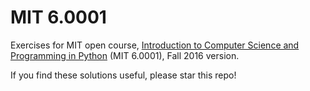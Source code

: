 # MIT 6.0001
Exercises for MIT open course, [Introduction to Computer Science and Programming in Python](https://ocw.mit.edu/courses/electrical-engineering-and-computer-science/6-0001-introduction-to-computer-science-and-programming-in-python-fall-2016/index.htm) (MIT 6.0001), Fall 2016 version.

If you find these solutions useful, please star this repo!
